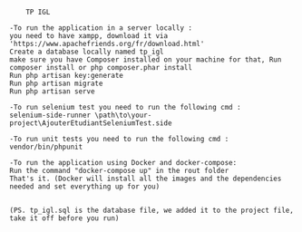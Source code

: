 
        TP IGL

    -To run the application in a server locally : 
    you need to have xampp, download it via 'https://www.apachefriends.org/fr/download.html' 
    Create a database locally named tp_igl 
    make sure you have Composer installed on your machine for that, Run composer install or php composer.phar install 
    Run php artisan key:generate 
    Run php artisan migrate 
    Run php artisan serve

    -To run selenium test you need to run the following cmd : 
    selenium-side-runner \path\to\your-project\AjouterEtudiantSeleniumTest.side

    -To run unit tests you need to run the following cmd : vendor/bin/phpunit

    -To run the application using Docker and docker-compose: 
    Run the command "docker-compose up" in the rout folder
    That's it. (Docker will install all the images and the dependencies needed and set everything up for you)
    
    
    (PS. tp_igl.sql is the database file, we added it to the project file, take it off before you run)
